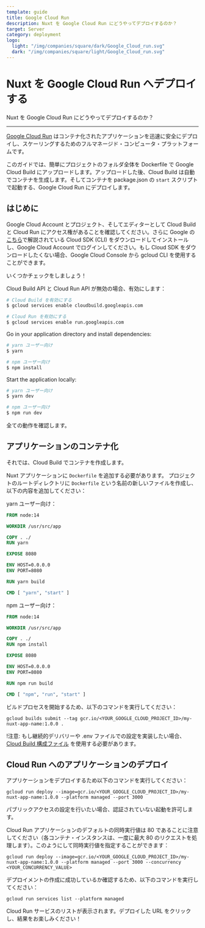 ```yaml
---
template: guide
title: Google Cloud Run
description: Nuxt を Google Cloud Run にどうやってデプロイするのか？
target: Server
category: deployment
logo:
  light: "/img/companies/square/dark/Google_Cloud_run.svg"
  dark: "/img/companies/square/light/Google_Cloud_run.svg"
---
```

# Nuxt を Google Cloud Run へデプロイする

Nuxt を Google Cloud Run にどうやってデプロイするのか？

---

[Google Cloud Run](https://cloud.google.com/run) はコンテナ化されたアプリケーションを迅速に安全にデプロイし、スケーリングするためのフルマネージド・コンピュータ・プラットフォームです。

このガイドでは、簡単にプロジェクトのフォルダ全体を Dockerfile で Google Cloud Build にアップロードします。アップロードした後、Cloud Build は自動でコンテナを生成します。そしてコンテナを package.json の `start` スクリプトで起動する、Google Cloud Run にデプロイします。
## はじめに

Google Cloud Account とプロジェクト、そしてエディターとして Cloud Build と Cloud Run にアクセス権があることを確認してください。さらに Google の[こちら](https://cloud.google.com/sdk/)で解説されている Cloud SDK (CLI) をダウンロードしてインストールし、Google Cloud Account でログインしてください。もし Cloud SDK をダウンロードしたくない場合、Google Cloud Console から gcloud CLI を使用することができます。

いくつかチェックをしましょう！

Cloud Build API と Cloud Run API が無効の場合、有効にします：

```bash
# Cloud Build を有効にする
$ gcloud services enable cloudbuild.googleapis.com

# Cloud Run を有効にする
$ gcloud services enable run.googleapis.com
```

Go in your application directory and install dependencies:

```bash
# yarn ユーザー向け
$ yarn

# npm ユーザー向け
$ npm install
```

Start the application locally:

```bash
# yarn ユーザー向け
$ yarn dev

# npm ユーザー向け
$ npm run dev
```

全ての動作を確認します。

## アプリケーションのコンテナ化

それでは、Cloud Build でコンテナを作成します。

Nuxt アプリケーションに `Dockerfile` を追加する必要があります。 プロジェクトのルートディレクトリに `Dockerfile` という名前の新しいファイルを作成し、以下の内容を追加してください：

yarn ユーザー向け：

```Dockerfile
FROM node:14

WORKDIR /usr/src/app

COPY . ./
RUN yarn

EXPOSE 8080

ENV HOST=0.0.0.0
ENV PORT=8080

RUN yarn build

CMD [ "yarn", "start" ]
```

npm ユーザー向け：

```Dockerfile
FROM node:14

WORKDIR /usr/src/app

COPY . ./
RUN npm install

EXPOSE 8080

ENV HOST=0.0.0.0
ENV PORT=8080

RUN npm run build

CMD [ "npm", "run", "start" ]
```

ビルドプロセスを開始するため、以下のコマンドを実行してください：

`gcloud builds submit --tag gcr.io/<YOUR_GOOGLE_CLOUD_PROJECT_ID>/my-nuxt-app-name:1.0.0 .`

!注意: もし継続的デリバリーや .env ファイルでの設定を実装したい場合、[Cloud Build 構成ファイル](https://cloud.google.com/cloud-build/docs/build-config) を使用する必要があります。

## Cloud Run へのアプリケーションのデプロイ

アプリケーションをデプロイするため以下のコマンドを実行してください：

`gcloud run deploy --image=gcr.io/<YOUR_GOOGLE_CLOUD_PROJECT_ID>/my-nuxt-app-name:1.0.0 --platform managed --port 3000`

パブリックアクセスの設定を行いたい場合、認証されていない起動を許可します。

Cloud Run アプリケーションのデフォルトの同時実行値は 80 であることに注意してください（各コンテナ・インスタンスは、一度に最大 80 のリクエストを処理します）。このようにして同時実行値を指定することができます：

`gcloud run deploy --image=gcr.io/<YOUR_GOOGLE_CLOUD_PROJECT_ID>/my-nuxt-app-name:1.0.0 --platform managed --port 3000 --concurrency <YOUR_CONCURRENCY_VALUE>`

デプロイメントの作成に成功しているか確認するため、以下のコマンドを実行してください：

`gcloud run services list --platform managed`

Cloud Run サービスのリストが表示されます。デプロイした URL をクリックし、結果をお楽しみください！
